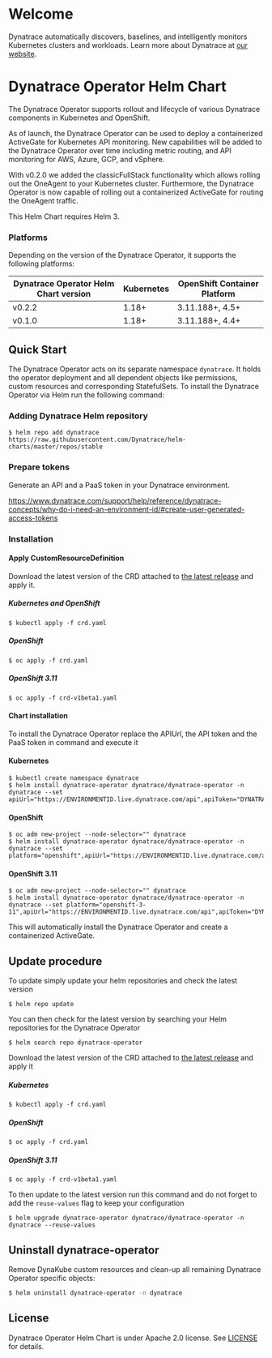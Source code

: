 # Welcome

Dynatrace automatically discovers, baselines, and intelligently monitors Kubernetes clusters and workloads. Learn more about Dynatrace at [our website](https://www.dynatrace.com/platform/).

# Dynatrace Operator Helm Chart

The Dynatrace Operator supports rollout and lifecycle of various Dynatrace components in Kubernetes and OpenShift.

As of launch, the Dynatrace Operator can be used to deploy a containerized ActiveGate for Kubernetes API monitoring. New capabilities will be added to the Dynatrace Operator over time including metric routing, and API monitoring for AWS, Azure, GCP, and vSphere.

With v0.2.0 we added the classicFullStack functionality which allows rolling out the OneAgent to your Kubernetes
cluster. Furthermore, the Dynatrace Operator is now capable of rolling out a containerized ActiveGate for routing the
OneAgent traffic.

This Helm Chart requires Helm 3.

### Platforms
Depending on the version of the Dynatrace Operator, it supports the following platforms:

| Dynatrace Operator Helm Chart version | Kubernetes | OpenShift Container Platform |
| ------------------------------------- | ---------- | ---------------------------- |
| v0.2.2                                | 1.18+      | 3.11.188+, 4.5+              |
| v0.1.0                                | 1.18+      | 3.11.188+, 4.4+              |


## Quick Start

The Dynatrace Operator acts on its separate namespace `dynatrace`.
It holds the operator deployment and all dependent objects like permissions, custom resources and
corresponding StatefulSets.
To install the Dynatrace Operator via Helm run the following command:

### Adding Dynatrace Helm repository
```
$ helm repo add dynatrace https://raw.githubusercontent.com/Dynatrace/helm-charts/master/repos/stable
```

### Prepare tokens

Generate an API and a PaaS token in your Dynatrace environment.

https://www.dynatrace.com/support/help/reference/dynatrace-concepts/why-do-i-need-an-environment-id/#create-user-generated-access-tokens

### Installation

#### Apply CustomResourceDefinition

Download the latest version of the CRD attached to [the latest release](https://github.com/Dynatrace/dynatrace-operator/releases) and apply it.

##### Kubernetes and OpenShift
```
$ kubectl apply -f crd.yaml
```

##### OpenShift
```
$ oc apply -f crd.yaml
```

##### OpenShift 3.11
```
$ oc apply -f crd-v1beta1.yaml
```

#### Chart installation

To install the Dynatrace Operator replace the APIUrl, the API token and the PaaS token in command and execute it

#### Kubernetes
```
$ kubectl create namespace dynatrace
$ helm install dynatrace-operator dynatrace/dynatrace-operator -n dynatrace --set apiUrl="https://ENVIRONMENTID.live.dynatrace.com/api",apiToken="DYNATRACE_API_TOKEN",paasToken="PLATFORM_AS_A_SERVICE_TOKEN"
```

#### OpenShift
```
$ oc adm new-project --node-selector="" dynatrace
$ helm install dynatrace-operator dynatrace/dynatrace-operator -n dynatrace --set platform="openshift",apiUrl="https://ENVIRONMENTID.live.dynatrace.com/api",apiToken="DYNATRACE_API_TOKEN",paasToken="PLATFORM_AS_A_SERVICE_TOKEN"
```

#### OpenShift 3.11
```
$ oc adm new-project --node-selector="" dynatrace
$ helm install dynatrace-operator dynatrace/dynatrace-operator -n dynatrace --set platform="openshift-3-11",apiUrl="https://ENVIRONMENTID.live.dynatrace.com/api",apiToken="DYNATRACE_API_TOKEN",paasToken="PLATFORM_AS_A_SERVICE_TOKEN"
```

This will automatically install the Dynatrace Operator and create a containerized ActiveGate.

## Update procedure

To update simply update your helm repositories and check the latest version

```
$ helm repo update
```

You can then check for the latest version by searching your Helm repositories for the Dynatrace Operator

```
$ helm search repo dynatrace-operator
```

Download the latest version of the CRD attached to [the latest release](https://github.com/Dynatrace/dynatrace-operator/releases) and apply it

##### Kubernetes
```
$ kubectl apply -f crd.yaml
```

##### OpenShift
```
$ oc apply -f crd.yaml
```

##### OpenShift 3.11
```
$ oc apply -f crd-v1beta1.yaml
```

To then update to the latest version run this command and do not forget to add the `reuse-values` flag to keep your configuration

```
$ helm upgrade dynatrace-operator dynatrace/dynatrace-operator -n dynatrace --reuse-values
```

## Uninstall dynatrace-operator
Remove DynaKube custom resources and clean-up all remaining Dynatrace Operator specific objects:


```sh
$ helm uninstall dynatrace-operator -n dynatrace
```

## License

Dynatrace Operator Helm Chart is under Apache 2.0 license. See [LICENSE](../LICENSE) for details.
